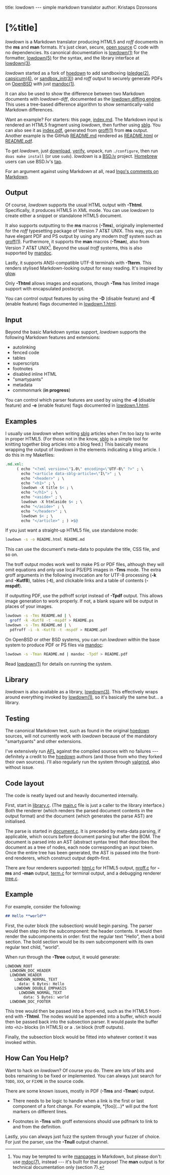 title: lowdown --- simple markdown translator
author: Kristaps Dzonsons

# [%title]

*lowdown* is a Markdown translator producing HTML5 and *roff* documents
in the **ms** and **man** formats.  It's just clean, secure, [open
source](http://opensource.org/licenses/ISC) C code with no dependencies.
Its canonical documentation is
[lowdown(1)](https://kristaps.bsd.lv/lowdown/lowdown.1.html) for the
formatter, [lowdown(5)](https://kristaps.bsd.lv/lowdown/lowdown.5.html)
for the syntax, and the library interface at
[lowdown(3)](https://kristaps.bsd.lv/lowdown/lowdown.3.html).

*lowdown* started as a fork of
[hoedown](https://github.com/hoedown/hoedown) to add sandboxing
([pledge(2)](https://man.openbsd.org/pledge),
[capsicum(4)](https://www.freebsd.org/cgi/man.cgi?query=capsicum&sektion=4),
or
[sandbox\_init(3)](https://developer.apple.com/legacy/library/documentation/Darwin/Reference/ManPages/man3/sandbox_init.3.html))
and *roff* output to securely generate PDFs on
[OpenBSD](https://www.openbsd.org) with just
[mandoc(1)](https://man.openbsd.org/mandoc).

It can also be used to show the difference between two Markdown
documents with *lowdown-diff*, documented as the [lowdown diffing
engine](https://kristaps.bsd.lv/lowdown/diff.html).  This uses a
tree-based difference algorithm to show semantically-valid Markdown
differences.

Want an example?  For starters: this page,
[index.md](https://kristaps.bsd.lv/lowdown/index.md).  The Markdown
input is rendered an HTML5 fragment using *lowdown*, then further using
[sblg](https://kristaps.bsd.lv/sblg).  You can also see it as
[index.pdf](https://kristaps.bsd.lv/lowdown/index.pdf), generated from
[groff(1)](https://www.gnu.org/s/groff/) from **ms** output.  Another
example is the GitHub
[README.md](https://kristaps.bsd.lv/lowdown/README.md) rendered as
[README.html](https://kristaps.bsd.lv/lowdown/README.html) or
[README.pdf](https://kristaps.bsd.lv/lowdown/README.pdf).

To get *lowdown*, just
[download](https://kristaps.bsd.lv/lowdown/snapshots/lowdown.tar.gz),
[verify](https://kristaps.bsd.lv/lowdown/snapshots/lowdown.tar.gz.sha512),
unpack, run `./configure`, then run `doas make install` (or use `sudo`).
*lowdown* is a [BSD.lv](https://bsd.lv) project.
[Homebrew](https://brew.sh) users can use BSD.lv's
[tap](https://github.com/kristapsdz/homebrew-repo).

For an argument against using Markdown at all, read [Ingo's comments on
Markdown](https://undeadly.org/cgi?action=article&sid=20170304230520).

## Output

Of course, *lowdown* supports the usual HTML output with **-Thtml**.
Specifically, it produces HTML5 in XML mode.  You can use *lowdown* to
create either a snippet or standalone HTML5 document.

It also supports outputting to the **ms** macros (**-Tms**), originally
implemented for the *roff* typesetting package of Version 7 AT&T UNIX.
This way, you can have elegant PDF and PS output by using any modern
*troff* system such as [groff(1)](https://www.gnu.org/s/groff).
Furthermore, it supports the **man** macros (**-Tman**), also from
Version 7 AT&T UNIX[^nomanpages].  Beyond the usual *troff* systems,
this is also supported by [mandoc](https://mdocml.bsd.lv).

[^nomanpages]:
    You may be tempted to write [manpages](https://man.openbsd.org)
    in Markdown, but please don't: use
    [mdoc(7)](https://man.openbsd.org/mdoc), instead --- it's built
    for that purpose!  The **man** output is for technical
    documentation only (section 7).

Lastly, it supports ANSI-compatible UTF-8 terminals with **-Tterm**.
This renders stylised Markdown-looking output for easy reading.  It's
inspired by [glow](https://github.com/charmbracelet/glow).

Only **-Thtml** allows images and equations, though **-Tms** has limited
image support with encapsulated postscript.

You can control output features by using the **-D** (disable feature)
and **-E** (enable feature) flags documented in
[lowdown.1.html](https://kristaps.bsd.lv/lowdown/lowdown.1.html).

## Input

Beyond the basic Markdown syntax support, *lowdown* supports the
following Markdown features and extensions:

- autolinking
- fenced code
- tables
- superscripts
- footnotes
- disabled inline HTML
- "smartypants"
- metadata
- commonmark (**in progress**)

You can control which parser features are used by using the **-d**
(disable feature) and **-e** (enable feature) flags documented in
[lowdown.1.html](https://kristaps.bsd.lv/lowdown/lowdown.1.html).

## Examples

I usually use *lowdown* when writing
[sblg](https://kristaps.bsd.lv/sblg) articles when I'm too lazy to
write in proper HTML5.
(For those not in the know, [sblg](https://kristaps.bsd.lv/sblg) is a
simple tool for knitting together blog articles into a blog feed.)
This basically means wrapping the output of *lowdown* in the elements
indicating a blog article.
I do this in my Makefiles:

```Makefile
.md.xml:
     ( echo "<?xml version=\"1.0\" encoding=\"UTF-8\" ?>" ; \
       echo "<article data-sblg-article=\"1\">" ; \
       echo "<header>" ; \
       echo "<h1>" ; \
       lowdown -X title $< ; \
       echo "</h1>" ; \
       echo "<aside>" ; \
       lowdown -X htmlaside $< ; \
       echo "</aside>" ; \
       echo "</header>" ; \
       lowdown $< ; \
       echo "</article>" ; ) >$@
```

If you just want a straight-up HTML5 file, use standalone mode:

```sh
lowdown -s -o README.html README.md
```

This can use the document's meta-data to populate the title, CSS file,
and so on.

The troff output modes work well to make PS or PDF files, although they
will omit equations and only use local PS/EPS images in **-Tms** mode.
The extra groff arguments in the following invocation are for UTF-8
processing (**-k** and **-Kutf8**), tables (**-t**), and clickable links
and a table of contents (**-mspdf**).

If outputting PDF, use the pdfroff script instead of **-Tpdf** output.
This allows image generation to work properly.  If not, a blank square
will be output in places of your images.

```sh
lowdown -s -Tms README.md | \
  groff -k -Kutf8 -t -mspdf > README.ps
lowdown -s -Tms README.md | \
  pdfroff -i -k -Kutf8 -t -mspdf > README.pdf
```

On OpenBSD or other BSD systems, you can run *lowdown* within the base
system to produce PDF or PS files via [mandoc](https://mdocml.bsd.lv):

```sh
lowdown -s -Tman README.md | mandoc -Tpdf > README.pdf
```

Read [lowdown(1)](https://kristaps.bsd.lv/lowdown/lowdown.1.html) for
details on running the system.

## Library

*lowdown* is also available as a library,
[lowdown(3)](https://kristaps.bsd.lv/lowdown/lowdown.3.html).  This
effectively wraps around everything invoked by
[lowdown(1)](https://kristaps.bsd.lv/lowdown/lowdown.1.html), so it's
basically the same but... a library.

## Testing

The canonical Markdown test, such as found in the original
[hoedown](https://github.com/hoedown/hoedown) sources, will not
currently work with *lowdown* because of the mandatory "smartypants" and
other extensions.

I've extensively run [AFL](http://lcamtuf.coredump.cx/afl/) against the
compiled sources with no failures --- definitely a credit to
the [hoedown](https://github.com/hoedown/hoedown) authors (and those
from who they forked their own sources).  I'll also regularly run the system
through [valgrind](http://valgrind.org/), also without issue.

## Code layout

The code is neatly layed out and heavily documented internally.

First, start in
[library.c](https://github.com/kristapsdz/lowdown/blob/master/library.c).
(The [main.c](https://github.com/kristapsdz/lowdown/blob/master/main.c)
file is just a caller to the library interface.)
Both the renderer (which renders the parsed document contents in the
output format) and the document (which generates the parse AST) are
initialised.

The parse is started in
[document.c](https://github.com/kristapsdz/lowdown/blob/master/document.c).
It is preceded by meta-data parsing, if applicable, which occurs before
document parsing but after the BOM.
The document is parsed into an AST (abstract syntax tree) that describes
the document as a tree of nodes, each node corresponding an input token.
Once the entire tree has been generated, the AST is passed into the
front-end renderers, which construct output depth-first.

There are four renderers supported:
[html.c](https://github.com/kristapsdz/lowdown/blob/master/html.c) for
HTML5 output,
[nroff.c](https://github.com/kristapsdz/lowdown/blob/master/nroff.c) for
**-ms** and **-man** output,
[term.c](https://github.com/kristapsdz/lowdown/blob/master/term.c)
for terminal output, and a debugging renderer
[tree.c](https://github.com/kristapsdz/lowdown/blob/master/tree.c).

## Example

For example, consider the following:

```markdown
## Hello **world**
```

First, the outer block (the subsection) would begin parsing.  The parser
would then step into the subcomponent: the header contents.  It would
then render the subcomponents in order: first the regular text "Hello",
then a bold section.  The bold section would be its own subcomponent
with its own regular text child, "world".

When run through the **-Ttree** output, it would generate:

```
LOWDOWN_ROOT
  LOWDOWN_DOC_HEADER
  LOWDOWN_HEADER
    LOWDOWN_NORMAL_TEXT
      data: 6 Bytes: Hello 
    LOWDOWN_DOUBLE_EMPHASIS
      LOWDOWN_NORMAL_TEXT
        data: 5 Bytes: world
  LOWDOWN_DOC_FOOTER
```

This tree would then be passed into a front-end, such as the HTML5
front-end with **-Thtml**.  The nodes would be appended into a buffer,
which would then be passed back into the subsection parser.  It would
paste the buffer into `<h2>` blocks (in HTML5) or a `.SH` block (troff
outputs).

Finally, the subsection block would be fitted into whatever context it
was invoked within.

## How Can You Help?

Want to hack on *lowdown*?  Of course you do.
There are lots of bits and bobs remaining to be fixed or implemented.
You can always just search for `TODO`, `XXX`, or `FIXME` in the source
code.

There are some known issues, mostly in PDF (**-Tms** and **-Tman**)
output.

- There needs to be logic to handle when a link is the first or last
component of a font change.  For example, \*\[foo\](...)\* will put
the font markers on different lines.

- Footnotes in **-Tms** with groff extensions should use pdfmark to link
to and from the definition.

Lastly, you can always just fuzz the system through your fuzzer of
choice.
For just the parser, use the **-Tnull** output channel.
